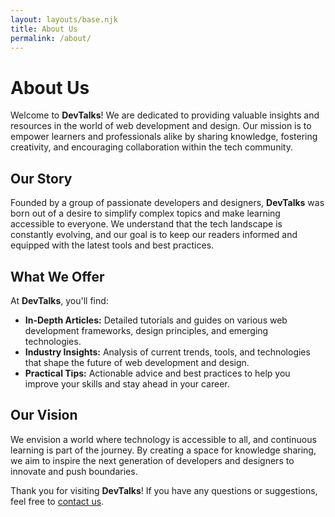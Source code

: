 ```yaml
---
layout: layouts/base.njk
title: About Us
permalink: /about/
---
```


# About Us

Welcome to **DevTalks**! We are dedicated to providing valuable insights and resources in the world of web development and design. Our mission is to empower learners and professionals alike by sharing knowledge, fostering creativity, and encouraging collaboration within the tech community.

## Our Story

Founded by a group of passionate developers and designers, **DevTalks** was born out of a desire to simplify complex topics and make learning accessible to everyone. We understand that the tech landscape is constantly evolving, and our goal is to keep our readers informed and equipped with the latest tools and best practices.

## What We Offer

At **DevTalks**, you'll find:

- **In-Depth Articles:** Detailed tutorials and guides on various web development frameworks, design principles, and emerging technologies.
- **Industry Insights:** Analysis of current trends, tools, and technologies that shape the future of web development and design.
- **Practical Tips:** Actionable advice and best practices to help you improve your skills and stay ahead in your career.


## Our Vision

We envision a world where technology is accessible to all, and continuous learning is part of the journey. By creating a space for knowledge sharing, we aim to inspire the next generation of developers and designers to innovate and push boundaries.



Thank you for visiting **DevTalks**! If you have any questions or suggestions, feel free to [contact us](../contact).
